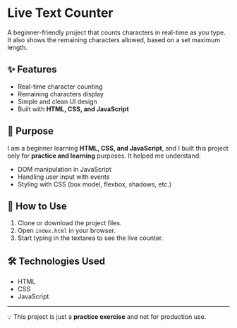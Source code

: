 # Live Text Counter  

A beginner-friendly project that counts characters in real-time as you type. It also shows the remaining characters allowed, based on a set maximum length.  

## ✨ Features
- Real-time character counting  
- Remaining characters display  
- Simple and clean UI design  
- Built with **HTML, CSS, and JavaScript**  

## 🎯 Purpose
I am a beginner learning **HTML, CSS, and JavaScript**, and I built this project only for **practice and learning** purposes. It helped me understand:
- DOM manipulation in JavaScript  
- Handling user input with events  
- Styling with CSS (box model, flexbox, shadows, etc.)  

## 🚀 How to Use
1. Clone or download the project files.  
2. Open `index.html` in your browser.  
3. Start typing in the textarea to see the live counter.  

## 🛠️ Technologies Used
- HTML  
- CSS  
- JavaScript  

---
💡 This project is just a **practice exercise** and not for production use.  
